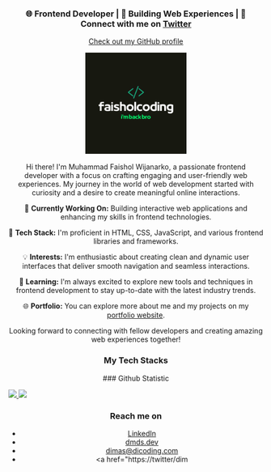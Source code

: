 <h3 align="center">
🌐 Frontend Developer | 🌱 Building Web Experiences | 💬 Connect with me on <a href="https://twitter.com/Faisholstore">Twitter</a>
</h3>
<p align="center">
<a href="https://github.com/Faisholstore/">Check out my GitHub profile</a>
</p>

<div align="center">
  <img src="./assets/Logo.png" alt="Muhammad Faishol Wijanarko" width="200" height="200">
  <p>Hi there! I'm Muhammad Faishol Wijanarko, a passionate frontend developer with a focus on crafting engaging and user-friendly web experiences. My journey in the world of web development started with curiosity and a desire to create meaningful online interactions.</p>
  
  <p>🔭 <strong>Currently Working On:</strong> Building interactive web applications and enhancing my skills in frontend technologies.</p>
  
  <p>🚀 <strong>Tech Stack:</strong> I'm proficient in HTML, CSS, JavaScript, and various frontend libraries and frameworks.</p>
  
  <p>💡 <strong>Interests:</strong> I'm enthusiastic about creating clean and dynamic user interfaces that deliver smooth navigation and seamless interactions.</p>
  
  <p>🌱 <strong>Learning:</strong> I'm always excited to explore new tools and techniques in frontend development to stay up-to-date with the latest industry trends.</p>
  
 
  <p>🌐 <strong>Portfolio:</strong> You can explore more about me and my projects on my <a href="https://Faisholstore.github.io/">portfolio website</a>.</p>
  
  <p>Looking forward to connecting with fellow developers and creating amazing web experiences together!</p>
  <h3 align="center">
My Tech Stacks
</h3>### Github Statistic
<p align="left">
<a href="https://github.com/Faisholstore">
  <img height="180em" src="https://github-readme-stats-eight-theta.vercel.app/api?username=Faisholstore&show_icons=true&theme=algolia&include_all_commits=true&count_private=true"/>
  <img height="180em" src="https://github-readme-stats-eight-theta.vercel.app/api/top-langs/?username=Faisholstore&layout=compact&langs_count=8&theme=algolia"/>
</a>
</p>

### Reach me on
- <a href="https://linkedin.com/in/Faisholstore/">LinkedIn</a>
- <a href="https://dmds.dev">dmds.dev</a>
- dimas@dicoding.com
- <a href="https://twitter/dim
</h3>
</div>

